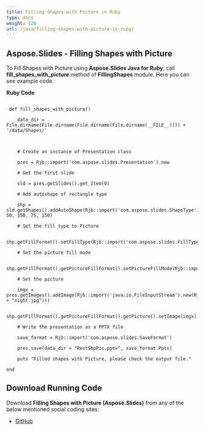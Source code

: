 ```yaml
---
title: Filling Shapes with Picture in Ruby
type: docs
weight: 120
url: /java/filling-shapes-with-picture-in-ruby/
---
```


## **Aspose.Slides - Filling Shapes with Picture**
To Fill Shapes with Picture using **Aspose.Slides Java for Ruby**, call **fill_shapes_with_picture** method of **FillingShapes** module. Here you can see example code.

**Ruby Code**

```

 def fill_shapes_with_picture()

    data_dir = File.dirname(File.dirname(File.dirname(File.dirname(__FILE__)))) + '/data/Shapes/'



    # Create an instance of Presentation class

    pres = Rjb::import('com.aspose.slides.Presentation').new

    # Get the first slide

    sld = pres.getSlides().get_Item(0)

    # Add autoshape of rectangle type

    shp = sld.getShapes().addAutoShape(Rjb::import('com.aspose.slides.ShapeType').Rectangle, 50, 150, 75, 150)

    # Set the fill type to Picture

    shp.getFillFormat().setFillType(Rjb::import('com.aspose.slides.FillType').Picture)

    # Set the picture fill mode

    shp.getFillFormat().getPictureFillFormat().setPictureFillMode(Rjb::import('com.aspose.slides.PictureFillMode').Tile)

    # Set the picture

    imgx = pres.getImages().addImage(Rjb::import('java.io.FileInputStream').new(Rjb::import('java.io.File').new(data_dir + "night.jpg")))

    shp.getFillFormat().getPictureFillFormat().getPicture().setImage(imgx)

    # Write the presentation as a PPTX file

    save_format = Rjb::import('com.aspose.slides.SaveFormat')

    pres.save(data_dir + "RectShpPic.pptx", save_format.Pptx)

    puts "Filled shapes with Picture, please check the output file."

end   

```
## **Download Running Code**
Download **Filling Shapes with Picture (Aspose.Slides)** from any of the below mentioned social coding sites:

- [GitHub](https://github.com/aspose-slides/Aspose.Slides-for-Java/blob/master/Plugins/Aspose_Slides_Java_for_Ruby/lib/asposeslidesjava/Shapes/fillingshapes.rb)

